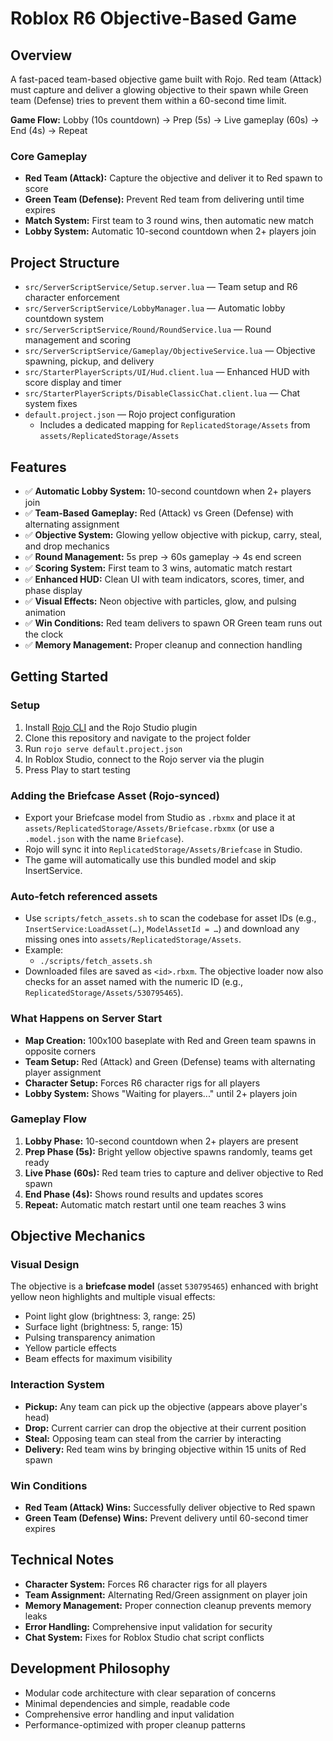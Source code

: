 # Roblox R6 Objective-Based Game

## Overview
A fast-paced team-based objective game built with Rojo. Red team (Attack) must capture and deliver a glowing objective to their spawn while Green team (Defense) tries to prevent them within a 60-second time limit.

**Game Flow:** Lobby (10s countdown) → Prep (5s) → Live gameplay (60s) → End (4s) → Repeat

### Core Gameplay
- **Red Team (Attack):** Capture the objective and deliver it to Red spawn to score
- **Green Team (Defense):** Prevent Red team from delivering until time expires
- **Match System:** First team to 3 round wins, then automatic new match
- **Lobby System:** Automatic 10-second countdown when 2+ players join

## Project Structure
- `src/ServerScriptService/Setup.server.lua` — Team setup and R6 character enforcement
- `src/ServerScriptService/LobbyManager.lua` — Automatic lobby countdown system
- `src/ServerScriptService/Round/RoundService.lua` — Round management and scoring
- `src/ServerScriptService/Gameplay/ObjectiveService.lua` — Objective spawning, pickup, and delivery
- `src/StarterPlayerScripts/UI/Hud.client.lua` — Enhanced HUD with score display and timer
- `src/StarterPlayerScripts/DisableClassicChat.client.lua` — Chat system fixes
- `default.project.json` — Rojo project configuration
  - Includes a dedicated mapping for `ReplicatedStorage/Assets` from `assets/ReplicatedStorage/Assets`

## Features
- ✅ **Automatic Lobby System:** 10-second countdown when 2+ players join
- ✅ **Team-Based Gameplay:** Red (Attack) vs Green (Defense) with alternating assignment
- ✅ **Objective System:** Glowing yellow objective with pickup, carry, steal, and drop mechanics
- ✅ **Round Management:** 5s prep → 60s gameplay → 4s end screen
- ✅ **Scoring System:** First team to 3 wins, automatic match restart
- ✅ **Enhanced HUD:** Clean UI with team indicators, scores, timer, and phase display
- ✅ **Visual Effects:** Neon objective with particles, glow, and pulsing animation
- ✅ **Win Conditions:** Red team delivers to spawn OR Green team runs out the clock
- ✅ **Memory Management:** Proper cleanup and connection handling

## Getting Started

### Setup
1. Install [Rojo CLI](https://rojo.space/) and the Rojo Studio plugin
2. Clone this repository and navigate to the project folder
3. Run `rojo serve default.project.json`
4. In Roblox Studio, connect to the Rojo server via the plugin
5. Press Play to start testing

### Adding the Briefcase Asset (Rojo‑synced)
- Export your Briefcase model from Studio as `.rbxmx` and place it at `assets/ReplicatedStorage/Assets/Briefcase.rbxmx` (or use a `.model.json` with the name `Briefcase`).
- Rojo will sync it into `ReplicatedStorage/Assets/Briefcase` in Studio.
- The game will automatically use this bundled model and skip InsertService.

### Auto‑fetch referenced assets
- Use `scripts/fetch_assets.sh` to scan the codebase for asset IDs (e.g., `InsertService:LoadAsset(…)`, `ModelAssetId = …`) and download any missing ones into `assets/ReplicatedStorage/Assets`.
- Example:
  - `./scripts/fetch_assets.sh`
- Downloaded files are saved as `<id>.rbxm`. The objective loader now also checks for an asset named with the numeric ID (e.g., `ReplicatedStorage/Assets/530795465`).

### What Happens on Server Start
- **Map Creation:** 100x100 baseplate with Red and Green team spawns in opposite corners
- **Team Setup:** Red (Attack) and Green (Defense) teams with alternating player assignment
- **Character Setup:** Forces R6 character rigs for all players
- **Lobby System:** Shows "Waiting for players..." until 2+ players join

### Gameplay Flow
1. **Lobby Phase:** 10-second countdown when 2+ players are present
2. **Prep Phase (5s):** Bright yellow objective spawns randomly, teams get ready
3. **Live Phase (60s):** Red team tries to capture and deliver objective to Red spawn
4. **End Phase (4s):** Shows round results and updates scores
5. **Repeat:** Automatic match restart until one team reaches 3 wins

## Objective Mechanics

### Visual Design
The objective is a **briefcase model** (asset `530795465`) enhanced with bright yellow neon highlights and multiple visual effects:
- Point light glow (brightness: 3, range: 25)
- Surface light (brightness: 5, range: 15)
- Pulsing transparency animation
- Yellow particle effects
- Beam effects for maximum visibility

### Interaction System
- **Pickup:** Any team can pick up the objective (appears above player's head)
- **Drop:** Current carrier can drop the objective at their current position
- **Steal:** Opposing team can steal from the carrier by interacting
- **Delivery:** Red team wins by bringing objective within 15 units of Red spawn

### Win Conditions
- **Red Team (Attack) Wins:** Successfully deliver objective to Red spawn
- **Green Team (Defense) Wins:** Prevent delivery until 60-second timer expires

## Technical Notes
- **Character System:** Forces R6 character rigs for all players
- **Team Assignment:** Alternating Red/Green assignment on player join
- **Memory Management:** Proper connection cleanup prevents memory leaks
- **Error Handling:** Comprehensive input validation for security
- **Chat System:** Fixes for Roblox Studio chat script conflicts

## Development Philosophy
- Modular code architecture with clear separation of concerns
- Minimal dependencies and simple, readable code
- Comprehensive error handling and input validation
- Performance-optimized with proper cleanup patterns
